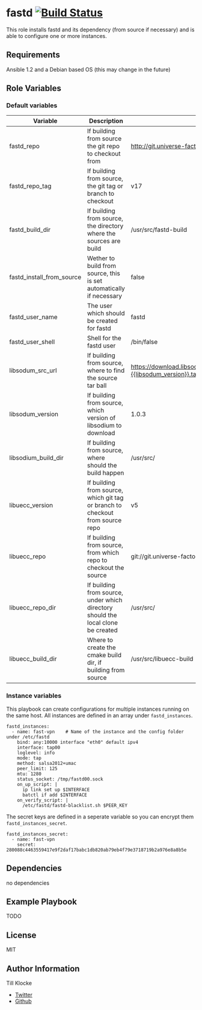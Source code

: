 fastd [![Build Status](https://travis-ci.org/0x4A6F/ansible-role-fastd.svg?branch=master)](https://travis-ci.org/0x4A6F/ansible-role-fastd)
=========

This role installs fastd and its dependency (from source if necessary) and is able to configure one or more instances.

Requirements
------------

Ansible 1.2 and a Debian based OS (this may change in the future)

Role Variables
--------------

### Default variables

Variable | Description | Default
-------- | ----------- | --------
fastd_repo | If building from source the git repo to checkout from | http://git.universe-factory.net/fastd/
fastd_repo_tag | If building from source, the git tag or branch to checkout | v17
fastd_build_dir | If building from source, the directory where the sources are build | /usr/src/fastd-build
fastd_install_from_source | Wether to build from source, this is set automatically if necessary | false
fastd_user_name | The user which should be created for fastd | fastd
fastd_user_shell | Shell for the fastd user | /bin/false
libsodum_src_url | If building from source, where to find the source tar ball | https://download.libsodium.org/libsodium/releases/libsodium-{{libsodum_version}}.tar.gz
libsodum_version | If building from source, which version of libsodium to download | 1.0.3
libsodium_build_dir | If building from source, where should the build happen | /usr/src/
libuecc_version | If building from source, which git tag or branch to checkout from source repo | v5
libuecc_repo | If building from source, from which repo to checkout the source | git://git.universe-factory.net/libuecc
libuecc_repo_dir | If building from source, under which directory should the local clone be created | /usr/src/
libuecc_build_dir | Where to create the cmake build dir, if building from source | /usr/src/libuecc-build

### Instance variables

This playbook can create configurations for multiple instances running on the same host.
All instances are defined in an array under `fastd_instances`.

```
fastd_instances:
  - name: fast-vpn    # Name of the instance and the config folder under /etc/fastd
    bind: any:10000 interface "eth0" default ipv4
    interface: tap00
    loglevel: info
    mode: tap
    method: salsa2012+umac
    peer_limit: 125
    mtu: 1280
    status_socket: /tmp/fastd00.sock
    on_up_script: |
      ip link set up $INTERFACE
      batctl if add $INTERFACE
    on_verify_script: |
      /etc/fastd/fastd-blacklist.sh $PEER_KEY
```
The secret keys are defined in a seperate variable so you can encrypt them `fastd_instances_secret`.

```
fastd_instances_secret:
  - name: fast-vpn
    secret: 280088c4463559417e9f2daf17babc1db820ab79eb4f79e3718719b2a976e8a8b5e
```

Dependencies
------------

no dependencies

Example Playbook
----------------

TODO

License
-------

MIT

Author Information
------------------

Till Klocke
- [Twitter](https://twitter.com/dereulenspiegel)
- [Github](https://github.com/dereulenspiegel)
